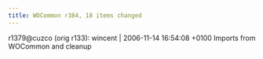 ```yaml
---
title: WOCommon r384, 18 items changed
---
```


r1379@cuzco (orig r133): wincent | 2006-11-14 16:54:08 +0100 Imports from WOCommon and cleanup
